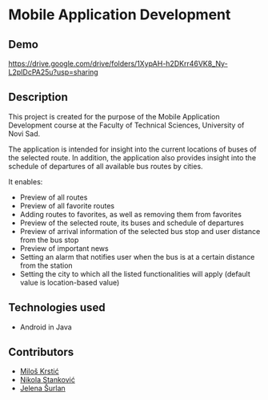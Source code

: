 # Mobile Application Development 

## Demo
https://drive.google.com/drive/folders/1XypAH-h2DKrr46VK8_Ny-L2pIDcPA25u?usp=sharing

## Description

This project is created for the purpose of the Mobile Application Development course at the Faculty of Technical Sciences, University of Novi Sad.

The application is intended for insight into the current locations of buses of the selected route. In addition, the application also provides insight into the schedule of departures of all available bus routes by cities.

It enables: 
- Preview of all routes
- Preview of all favorite routes
- Adding routes to favorites, as well as removing them from favorites
- Preview of the selected route, its buses and schedule of departures
- Preview of arrival information of the selected bus stop and user distance from the bus stop
- Preview of important news
- Setting an alarm that notifies user when the bus is at a certain distance from the station
- Setting the city to which all the listed functionalities will apply (default value is
location-based value)

## Technologies used
- Android in Java

## Contributors

- [Miloš Krstić](https://github.com/KrsticM/)
- [Nikola Stanković](https://github.com/NikolaStankovic95)
- [Jelena Šurlan](https://github.com/jaseyrae9)
